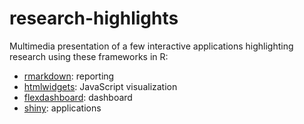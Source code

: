 # research-highlights

Multimedia presentation of a few interactive applications highlighting research using these frameworks in R:

- [rmarkdown](https://rmarkdown.rstudio.com/): reporting
- [htmlwidgets](http://www.htmlwidgets.org/): JavaScript visualization
- [flexdashboard](https://rmarkdown.rstudio.com/flexdashboard/): dashboard
- [shiny](http://shiny.rstudio.com/): applications

